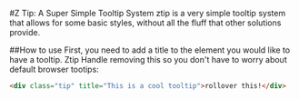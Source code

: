 #Z Tip: A Super Simple Tooltip System
ztip is a very simple tooltip system that allows for some basic styles,
without all the fluff that other solutions provide.

##How to use
First, you need to add a title to the element you would like to have a tooltip. Ztip
Handle removing this so you don't have to worry about default browser tootips:
```html
<div class="tip" title="This is a cool tooltip">rollover this!</div>
```
